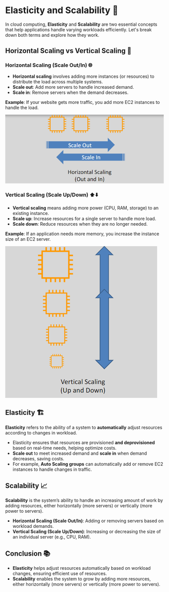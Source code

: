 # **Elasticity and Scalability** 🌱

In cloud computing, **Elasticity** and **Scalability** are two essential concepts that help applications handle varying workloads efficiently. Let's break down both terms and explore how they work.

## **Horizontal Scaling vs Vertical Scaling** 🔄

### **Horizontal Scaling (Scale Out/In)** 🌐

- **Horizontal scaling** involves adding more instances (or resources) to distribute the load across multiple systems.
- **Scale out**: Add more servers to handle increased demand.
- **Scale in**: Remove servers when the demand decreases.

**Example**: If your website gets more traffic, you add more EC2 instances to handle the load.

![Hz Scaling by Scale Out/In](images/hz-scaling.png)

### **Vertical Scaling (Scale Up/Down)** ⬆️⬇️

- **Vertical scaling** means adding more power (CPU, RAM, storage) to an existing instance.
- **Scale up**: Increase resources for a single server to handle more load.
- **Scale down**: Reduce resources when they are no longer needed.

**Example**: If an application needs more memory, you increase the instance size of an EC2 server.

![Vl Scaling by Scale Up/Down](images/vl-scaling.png)

## **Elasticity** 🏗️

**Elasticity** refers to the ability of a system to **automatically** adjust resources according to changes in workload.

- Elasticity ensures that resources are provisioned **and deprovisioned** based on real-time needs, helping optimize costs.
- **Scale out** to meet increased demand and **scale in** when demand decreases, saving costs.
- For example, **Auto Scaling groups** can automatically add or remove EC2 instances to handle changes in traffic.

## **Scalability** 📈

**Scalability** is the system’s ability to handle an increasing amount of work by adding resources, either horizontally (more servers) or vertically (more power to servers).

- **Horizontal Scaling (Scale Out/In)**: Adding or removing servers based on workload demands.
- **Vertical Scaling (Scale Up/Down)**: Increasing or decreasing the size of an individual server (e.g., CPU, RAM).

## **Conclusion** 📚

- **Elasticity** helps adjust resources automatically based on workload changes, ensuring efficient use of resources.
- **Scalability** enables the system to grow by adding more resources, either horizontally (more servers) or vertically (more power to servers).
